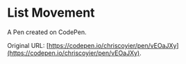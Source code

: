 # List Movement

A Pen created on CodePen.

Original URL: [https://codepen.io/chriscoyier/pen/vEOaJXy](https://codepen.io/chriscoyier/pen/vEOaJXy).

